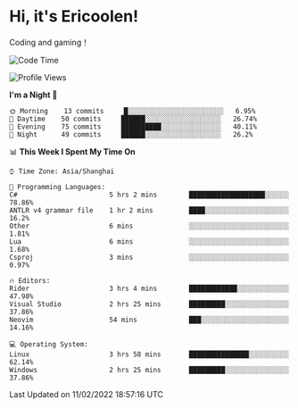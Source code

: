 # Hi, it's Ericoolen!
Coding and gaming！

<!--START_SECTION:waka-->
![Code Time](http://img.shields.io/badge/Code%20Time-175%20hrs%206%20mins-blue)

![Profile Views](http://img.shields.io/badge/Profile%20Views-0-blue)

**I'm a Night 🦉** 

```text
🌞 Morning    13 commits     █░░░░░░░░░░░░░░░░░░░░░░░░   6.95% 
🌆 Daytime    50 commits     ██████░░░░░░░░░░░░░░░░░░░   26.74% 
🌃 Evening    75 commits     ██████████░░░░░░░░░░░░░░░   40.11% 
🌙 Night      49 commits     ██████░░░░░░░░░░░░░░░░░░░   26.2%

```


📊 **This Week I Spent My Time On** 

```text
⌚︎ Time Zone: Asia/Shanghai

💬 Programming Languages: 
C#                       5 hrs 2 mins        ███████████████████░░░░░░   78.86% 
ANTLR v4 grammar file    1 hr 2 mins         ████░░░░░░░░░░░░░░░░░░░░░   16.2% 
Other                    6 mins              ░░░░░░░░░░░░░░░░░░░░░░░░░   1.81% 
Lua                      6 mins              ░░░░░░░░░░░░░░░░░░░░░░░░░   1.68% 
Csproj                   3 mins              ░░░░░░░░░░░░░░░░░░░░░░░░░   0.97%

🔥 Editors: 
Rider                    3 hrs 4 mins        ████████████░░░░░░░░░░░░░   47.98% 
Visual Studio            2 hrs 25 mins       █████████░░░░░░░░░░░░░░░░   37.86% 
Neovim                   54 mins             ███░░░░░░░░░░░░░░░░░░░░░░   14.16%

💻 Operating System: 
Linux                    3 hrs 58 mins       ███████████████░░░░░░░░░░   62.14% 
Windows                  2 hrs 25 mins       █████████░░░░░░░░░░░░░░░░   37.86%

```


 Last Updated on 11/02/2022 18:57:16 UTC
<!--END_SECTION:waka-->

